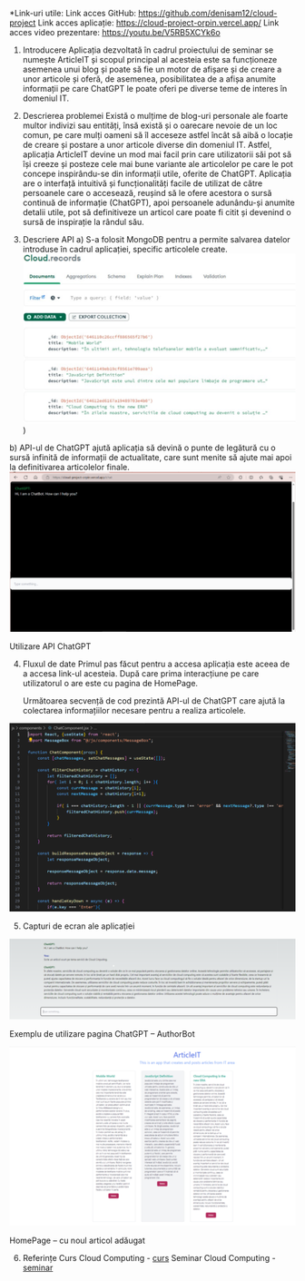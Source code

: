 *Link-uri utile:
Link acces GitHub: https://github.com/denisam12/cloud-project
Link acces aplicație: https://cloud-project-orpin.vercel.app/
Link acces video prezentare: https://youtu.be/V5RB5XCYk6o

1. Introducere
	Aplicația dezvoltată în cadrul proiectului de seminar se numește ArticleIT și scopul principal al acesteia este sa funcționeze asemenea unui blog și poate să fie un motor de afișare și de creare a unor articole și oferă, de asemenea, posibilitatea de a afișa anumite informații pe care ChatGPT le poate oferi pe diverse teme de interes în domeniul IT. 

2. Descrierea problemei
	Există o mulțime de blog-uri personale ale foarte multor indivizi sau entități, însă există și o oarecare nevoie de un loc comun, pe care mulți oameni să îl acceseze astfel încât să aibă o locație de creare și postare a unor articole diverse din domeniul IT. Astfel, aplicația ArticleIT devine un mod mai facil prin care utilizatorii săi pot să își creeze și posteze cele mai bune variante ale articolelor pe care le pot concepe inspirându-se din informații utile, oferite de ChatGPT.
	Aplicația are o interfață intuitivă și funcționalități facile de utilizat de către persoanele care o accesează, reușind să le ofere acestora o sursă continuă de informație (ChatGPT), apoi persoanele adunându-și anumite detalii utile, pot să definitiveze un articol care poate fi citit și devenind o sursă de inspirație la rândul său. 

3. Descriere API
a) S-a folosit MongoDB pentru a permite salvarea datelor introduse în cadrul aplicației, specific articolele create.
 ![Captura 2024-05-10](https://github.com/iulianahingan/PROJECT/blob/main/public/Capture1.PNG))

b) API-ul de ChatGPT ajută aplicația să devină o punte de legătură cu o sursă infinită de informații de actualitate, care sunt menite să ajute mai apoi la definitivarea articolelor finale.
 ![Captură de ecran 2024-05-10](https://github.com/iulianahingan/PROJECT/blob/main/public/Capture.PNG)

Utilizare API ChatGPT

4. Fluxul de date
	Primul pas făcut pentru a accesa aplicația este aceea de a accesa link-ul acesteia. După care prima interacțiune pe care utilizatorul o are este cu pagina de HomePage.


	Următoarea secvență de cod prezintă API-ul de ChatGPT care ajută la colectarea informațiilor necesare pentru a realiza articolele. 
 
![captura](https://github.com/iulianahingan/PROJECT/blob/main/public/Capture2.PNG)

5. Capturi de ecran ale aplicației

 ![captura5](https://github.com/iulianahingan/PROJECT/blob/main/public/Capture5.PNG)

Exemplu de utilizare pagina ChatGPT – AuthorBot
 
![homepage](https://github.com/iulianahingan/PROJECT/blob/main/public/Capture6.PNG)

HomePage – cu noul articol adăugat

6. Referințe
Curs Cloud Computing - [curs](https://online.ase.ro/course/view.php?id=40607)
Seminar Cloud Computing - [seminar](https://online.ase.ro/mod/page/view.php?id=340610)
